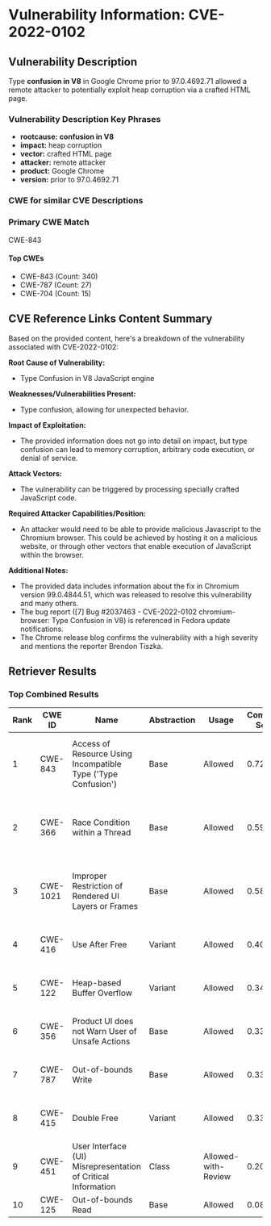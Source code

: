 # Vulnerability Information: CVE-2022-0102

## Vulnerability Description
Type **confusion in V8** in Google Chrome prior to 97.0.4692.71 allowed a remote attacker to potentially exploit heap corruption via a crafted HTML page.

### Vulnerability Description Key Phrases
- **rootcause:** **confusion in V8**
- **impact:** heap corruption
- **vector:** crafted HTML page
- **attacker:** remote attacker
- **product:** Google Chrome
- **version:** prior to 97.0.4692.71

### CWE for similar CVE Descriptions
### Primary CWE Match
CWE-843

#### Top CWEs
- CWE-843 (Count: 340)
- CWE-787 (Count: 27)
- CWE-704 (Count: 15)

## CVE Reference Links Content Summary
Based on the provided content, here's a breakdown of the vulnerability associated with CVE-2022-0102:

**Root Cause of Vulnerability:**
- Type Confusion in V8 JavaScript engine

**Weaknesses/Vulnerabilities Present:**
- Type confusion, allowing for unexpected behavior.

**Impact of Exploitation:**
-  The provided information does not go into detail on impact, but type confusion can lead to memory corruption, arbitrary code execution, or denial of service.

**Attack Vectors:**
- The vulnerability can be triggered by processing specially crafted JavaScript code.

**Required Attacker Capabilities/Position:**
- An attacker would need to be able to provide malicious Javascript to the Chromium browser. This could be achieved by hosting it on a malicious website, or through other vectors that enable execution of JavaScript within the browser.

**Additional Notes:**

- The provided data includes information about the fix in Chromium version 99.0.4844.51, which was released to resolve this vulnerability and many others.
- The bug report ([7] Bug #2037463 - CVE-2022-0102 chromium-browser: Type Confusion in V8) is referenced in Fedora update notifications.
- The Chrome release blog confirms the vulnerability with a high severity and mentions the reporter Brendon Tiszka.

## Retriever Results

### Top Combined Results

| Rank | CWE ID | Name | Abstraction | Usage | Combined Score | Retrievers | Individual Scores |
|------|--------|------|-------------|-------|---------------|------------|-------------------|
| 1 | CWE-843 | Access of Resource Using Incompatible Type ('Type Confusion') | Base | Allowed | 0.7220 | dense, sparse, graph | dense: 0.601, sparse: 0.296, graph: 0.704 |
| 2 | CWE-366 | Race Condition within a Thread | Base | Allowed | 0.5906 | dense, sparse, graph | dense: 0.537, sparse: 0.183, graph: 0.607 |
| 3 | CWE-1021 | Improper Restriction of Rendered UI Layers or Frames | Base | Allowed | 0.5834 | dense, sparse, graph | dense: 0.523, sparse: 0.174, graph: 0.623 |
| 4 | CWE-416 | Use After Free | Variant | Allowed | 0.4000 | dense, sparse | dense: 0.585, sparse: 0.246 |
| 5 | CWE-122 | Heap-based Buffer Overflow | Variant | Allowed | 0.3455 | dense, sparse | dense: 0.524, sparse: 0.196 |
| 6 | CWE-356 | Product UI does not Warn User of Unsafe Actions | Base | Allowed | 0.3365 | dense, sparse | dense: 0.515, sparse: 0.138 |
| 7 | CWE-787 | Out-of-bounds Write | Base | Allowed | 0.3359 | dense, sparse | dense: 0.514, sparse: 0.138 |
| 8 | CWE-415 | Double Free | Variant | Allowed | 0.3355 | sparse, graph | sparse: 0.151, graph: 0.776 |
| 9 | CWE-451 | User Interface (UI) Misrepresentation of Critical Information | Class | Allowed-with-Review | 0.2048 | dense, sparse | dense: 0.539, sparse: 0.138 |
| 10 | CWE-125 | Out-of-bounds Read | Base | Allowed | 0.0849 | sparse | sparse: 0.148 |

